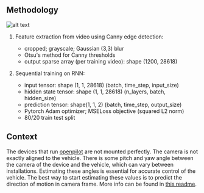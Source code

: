 Methodology
------

![alt text](https://github.com/bowrango/calib_challenge/blob/main/docs/pipeline.jpeg)

1. Feature extraction from video using Canny edge detection:
    - cropped; grayscale; Gaussian (3,3) blur
    - Otsu's method for Canny thresholds
    - output sparse array (per training video): shape (1200, 28618) 
    
2. Sequential training on RNN:
    - input tensor: shape (1, 1, 28618) (batch, time_step, input_size)
    - hidden state tensor: shape (1, 1, 28618) (n_layers, batch, hidden_size)
    - prediction tensor: shape(1, 1, 2) (batch, time_step, output_size)
    - Pytorch Adam optimizer; MSELoss objective (squared L2 norm)
    - 80/20 train test split
 
Context
------
The devices that run [openpilot](https://github.com/commaai/openpilot/) are not mounted perfectly. The camera
is not exactly aligned to the vehicle. There is some pitch and yaw angle between the camera of the device and
the vehicle, which can vary between installations. Estimating these angles is essential for accurate control
of the vehicle. The best way to start estimating these values is to predict the direction of motion in camera
frame. More info  can be found in [this readme](https://github.com/commaai/openpilot/tree/master/common/transformations).



